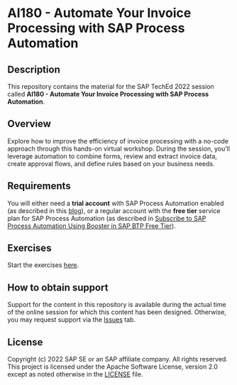 # AI180 - Automate Your Invoice Processing with SAP Process Automation

## Description

This repository contains the material for the SAP TechEd 2022 session called **AI180 - Automate Your Invoice Processing with SAP Process Automation**.

## Overview

Explore how to improve the efficiency of invoice processing with a no-code approach through this hands-on virtual workshop. During the session, you’ll leverage automation to combine forms, review and extract invoice data, create approval flows, and define rules based on your business needs.

## Requirements

You will either need a **trial account** with SAP Process Automation enabled (as described in this [blog](https://blogs.sap.com/2022/09/09/sap-process-automation-now-available-in-your-trail-account/)), or a regular account with the **free tier** service plan for SAP Process Automation (as described in [Subscribe to SAP Process Automation Using Booster in SAP BTP Free Tier](https://developers.sap.com/tutorials/spa-subscribe-booster.html)).

## Exercises

Start the exercises [here](https://developers.sap.com/mission.invoice-processing-approval-spa.html). 

## How to obtain support

Support for the content in this repository is available during the actual time of the online session for which this content has been designed. Otherwise, you may request support via the [Issues](../../issues) tab.

## License
Copyright (c) 2022 SAP SE or an SAP affiliate company. All rights reserved. This project is licensed under the Apache Software License, version 2.0 except as noted otherwise in the [LICENSE](LICENSES/Apache-2.0.txt) file.
